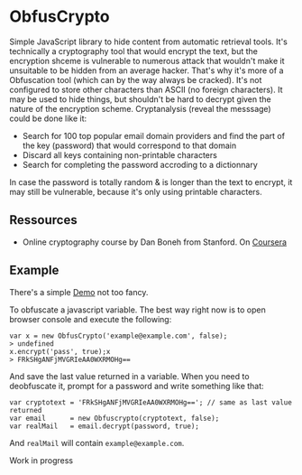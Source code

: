 # ObfusCrypto

Simple  JavaScript library  to hide  content from  automatic retrieval
tools. It's  technically a  cryptography tool  that would  encrypt the
text, but the encryption shceme  is vulnerable to numerous attack that
wouldn't   make  it   unsuitable  to   be  hidden   from  an   average
hacker. That's why  it's more of a Obfuscation tool  (which can by the
way always be cracked). It's  not configured to store other characters
than ASCII (no foreign characters). It may be used to hide things, but
shouldn't  be hard  to  decrypt  given the  nature  of the  encryption
scheme. Cryptanalysis (reveal the messsage) could be done like it:

* Search for 100 top popular email domain providers and find the part
  of the key (password) that would correspond to that domain
* Discard all keys containing non-printable characters
* Search for completing the password accroding to a dictionnary

In case the password is totally random & is longer than the text to
encrypt, it may still be vulnerable, because it's only using printable
characters.

## Ressources
* Online cryptography course by Dan Boneh from Stanford. On [Coursera](https://www.coursera.org/course/crypto) 

## Example
There's a simple [Demo](http://etienne.cc/obfucrypto/) not too fancy.

To obfuscate a javascript variable. The  best way right now is to open
browser console and execute the following:

    var x = new ObfusCrypto('example@example.com', false);
    > undefined
    x.encrypt('pass', true);x
    > FRkSHgANFjMVGRIeAA0WXRMOHg==

And  save the  last value  returned in  a variable.  When you  need to
deobfuscate it, prompt for a password and write something like that:

    var cryptotext = 'FRkSHgANFjMVGRIeAA0WXRMOHg=='; // same as last value returned
    var email      = new Obfuscrypto(cryptotext, false);
    var realMail   = email.decrypt(password, true); 

And `realMail` will contain `example@example.com`.

Work in progress
